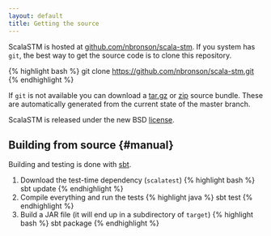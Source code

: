 ```yaml
---
layout: default
title: Getting the source
---
```


ScalaSTM is hosted at
[github.com/nbronson/scala-stm](http://github.com/nbronson/scala-stm).
If you system has `git`, the best way to get the source code is to clone
this repository.

{% highlight bash %}
git clone https://github.com/nbronson/scala-stm.git
{% endhighlight %}

If `git` is not available you can download a
[tar.gz](https://github.com/nbronson/scala-stm/tarball/master) or
[zip](https://github.com/nbronson/scala-stm/zipball/master) source
bundle. These are automatically generated from the current state of the
master branch.

ScalaSTM is released under the new BSD [license](license.html).

Building from source {#manual}
--------------------

Building and testing is done with
[sbt](http://code.google.com/p/simple-build-tool/).

1.  Download the test-time dependency (`scalatest`)
    {% highlight bash %}
    sbt update
    {% endhighlight %}
2.  Compile everything and run the tests
    {% highlight java %}
    sbt test
    {% endhighlight %}
3.  Build a JAR file (it will end up in a subdirectory of `target`)
    {% highlight bash %}
    sbt package
    {% endhighlight %}

